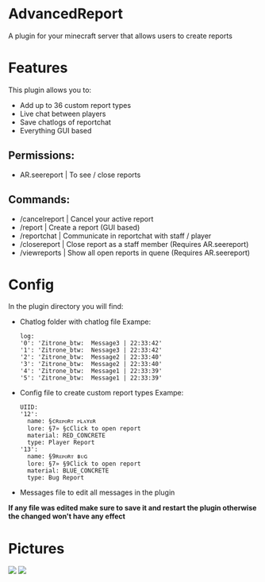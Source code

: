 # AdvancedReport

A plugin for your minecraft server that allows users to create reports

# Features
This plugin allows you to:
* Add up to 36 custom report types
* Live chat between players
* Save chatlogs of reportchat
* Everything GUI based

## Permissions:

* AR.seereport | To see / close reports

## Commands:

* /cancelreport | Cancel your active report
* /report | Create a report (GUI based)
* /reportchat | Communicate in reportchat with staff / player
* /closereport | Close report as a staff member (Requires AR.seereport)
* /viewreports | Show all open reports in quene (Requires AR.seereport)

# Config
In the plugin directory you will find:
* Chatlog folder with chatlog file
  Exampe:
  ```
  log:
  '0': 'Zitrone_btw:  Message3 | 22:33:42'
  '1': 'Zitrone_btw:  Nessage3 | 22:33:42'
  '2': 'Zitrone_btw:  Message2 | 22:33:40'
  '3': 'Zitrone_btw:  Message2 | 22:33:40'
  '4': 'Zitrone_btw:  Message1 | 22:33:39'
  '5': 'Zitrone_btw:  Message1 | 22:33:39'
  ```
* Config file to create custom report types
  Exampe:
    ```
    UIID:
    '12':
      name: §cʀᴇᴘᴏʀᴛ ᴘʟᴀʏᴇʀ
      lore: §7» §cClick to open report
      material: RED_CONCRETE
      type: Player Report
    '13':
      name: §9ʀᴇᴘᴏʀᴛ ʙᴜɢ
      lore: §7» §9Click to open report
      material: BLUE_CONCRETE
      type: Bug Report
  ```
* Messages file to edit all messages in the plugin

**If any file was edited make sure to save it and restart the plugin otherwise the changed won't have any effect**

# Pictures

![](https://github.com/pqtriick/AdvancedReport/blob/master/2023-12-10_19.16.47.png)
![](https://github.com/pqtriick/AdvancedReport/blob/master/2023-12-10_19.29.04.png)

    

  

